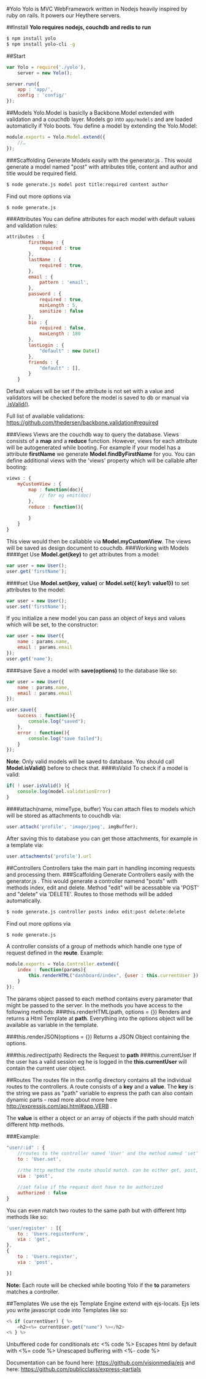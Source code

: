 #Yolo
Yolo is MVC WebFramework written in Nodejs heavily inspired by ruby on rails. It powers our Heythere servers. 


##Install
__Yolo requires nodejs, couchdb and redis to run__
```sh
$ npm install yolo
$ npm install yolo-cli -g
```
##Start

```js
var Yolo = require('./yolo'),
	server = new Yolo();

server.run({
	app : 'app/',
	config : 'config/'
});
```


##Models
Yolo.Model is basiclly a Backbone.Model extended with validation and a couchdb layer. Models go into `app/models` and are loaded automaticlly if Yolo boots. 
You define a model by extending the Yolo.Model:
```js
module.exports = Yolo.Model.extend({ 		
	//…
});
```
###Scaffolding
Generate Models easily with the generator.js . This would generate a model named "post" with attributes title, content and author and title would be required field.

```bash
$ node generate.js model post title:required content author
```

Find out more options via 
```bash 
$ node generate.js
```
###Attributes
You can define attributes for each model with default values and validation rules:
```js
attributes : {
		firstName : {
			required : true
		},
		lastName : {
			required : true,
		},
		email : {
			pattern : 'email',
		},
		password : {
			required : true,
			minLength : 5,
			sanitize : false
		},
		bio : {
			required : false,
			maxLength : 180
		},
		lastLogin : {
			"default" : new Date()
		},
		friends : {
			"default" : [],
		}
	}
```
Default values will be set if the attribute is not set with a value and validators will be checked before the model is saved to db or manual via [.isValid()](https://github.com/wemakeweb/heythere_appserver#isvalid).

Full list of available validations:
https://github.com/thedersen/backbone.validation#required

###Views
Views are the couchdb way to query the database. Views consists of a **map** and a **reduce** function. However,
views for each attribute will be autogenerated while booting. For example if your model has a attribute
**firstName** we generate **Model.findByFirstName** for you. 
You can define additional views with the 'views' property which will be callable after booting:
```js
views : {
	myCustomView : {
		map : function(doc){
			// for eg emit(doc)
		},
		reduce : function(){
			
		}
	}
}
```
This view would then be callabble via **Model.myCustomView**. The views will be saved as design document to couchdb.
###Working with Models
####get
Use **Model.get(key)** to get attributes from a model:
```js
var user = new User();
user.get('firstName');
```
####set
Use **Model.set(key, value)** or **Model.set({ key1: value1})** to set attributes to the model:
```js
var user = new User();
user.set('firstName');
```

If you initialize a new model you can pass an object of keys and values which will be set, to the constructor:
```js
var user = new User({
	name : params.name,
	email : params.email
});
user.get('name');
```
####save
Save a model with **save(options)** to the database like so:
```js
var user = new User({
	name : params.name,
	email : params.email
});

user.save({
	success : function(){
		console.log("saved");
	},
	error : function(){
		console.log("save failed");
	}
});
```
__Note__: Only valid models will be saved to database. You should call **Model.isValid()** before to check that.
####isValid
To check if a model is valid:
```js
if( ! user.isValid() ){
	console.log(model.validationError)
}
```
####attach(name, mimeType, buffer)
You can attach files to models which will be stored as attachments to couchdb via:
```js
user.attach('profile', 'image/jpeg', imgBuffer);
```
After saving this to database you can get those attachments, for example in a template via:
```js
user.attachments('profile').url
```

##Controllers
Controllers take the main part in handling incoming requests and processing them.
###Scaffolding
Generate Controllers easily with the generator.js . This would generate a controller namend "posts" with methods index, edit and delete. Method "edit" will be acessabble via 'POST' and "delete" via 'DELETE'. Routes to those methods will be added automatically.

```bash
$ node generate.js controller posts index edit:post delete:delete
```

Find out more options via 
```bash
$ node generate.js
```


A controller consists of a group of methods which handle one type of request defined in the **route**. Example:
```js
module.exports = Yolo.Controller.extend({
	index : function(params){
		this.renderHTML("dashboard/index", {user : this.currentUser });
	}
});
```
The params object passed to each method contains every parameter that might be passed to the server. In the methods you have access to the following methods:
###this.renderHTML(path, options = {})
Renders and returns a Html Template at **path**. Everything into the options object will be available as variable in the template.

###this.renderJSON(options = {})
Returns a JSON Object containing the options.

###this.redirect(path)
Redirects the Request to **path**
###this.currentUser
If the user has a valid session eg he is logged in the **this.currentUser** will contain the current user object.

##Routes
The routes file in the config directory contains all the individual routes to the controllers. A route consists of a **key** and a **value**.
The **key** is the string we pass as "path" variable to express the path can also contain dynamic parts - read more about more here http://expressjs.com/api.html#app.VERB .

The **value** is either a object or an array of objects if the path should match different http methods. 

###Example:
```js		
"user/:id" : { 	
	//routes to the controller named 'User' and the method named 'set'
	to : 'User.set',
	
	//the http method the route should match. can be either get, post, put or delete
	via : 'post',

	//set false if the request dont have to be authorized
	authorized : false
}
```
You can even match two routes to the same path but with different http methods like so:
```js
'user/register' : [{
	to : 'Users.registerForm',
	via : 'get',
},
{
	to : 'Users.register',
	via : 'post',

}]
```

__Note:__ Each route will be checked while booting Yolo if the **to** parameters matches a controller.

##Templates
We use the ejs Template Engine extend with ejs-locals. Ejs lets you write javascript code into Templates like so:
```js
<% if (currentUser) { %>
    <h2><%= currentUser.get("name") %></h2>
<% } %>
```
Unbuffered code for conditionals etc <% code %>
Escapes html by default with <%= code %>
Unescaped buffering with <%- code %>

Documentation can be found here: https://github.com/visionmedia/ejs and here: https://github.com/publicclass/express-partials
